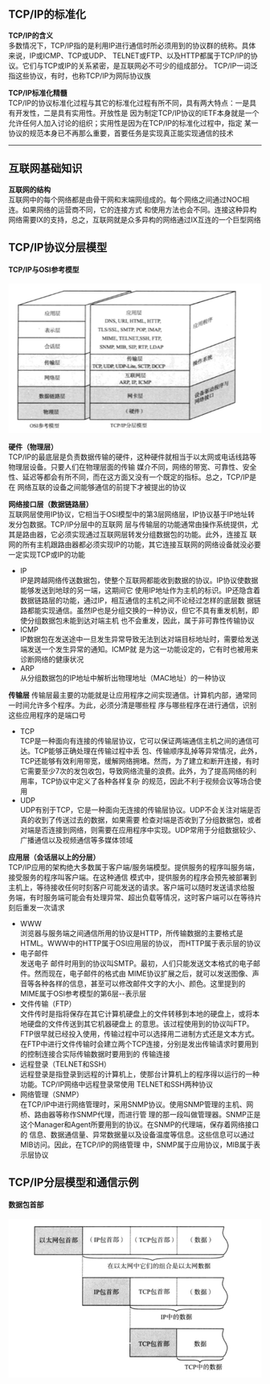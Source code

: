 ## TCP/IP的标准化
**TCP/IP的含义**  
多数情况下，TCP/IP指的是利用IP进行通信时所必须用到的协议群的统称。具体来说，IP或ICMP、TCP或UDP、
TELNET或FTP、以及HTTP都属于TCP/IP的协议。它们与TCP或IP的关系紧密，是互联网必不可少的组成部分。
TCP/IP一词泛指这些协议，有时，也称TCP/IP为网际协议族
    
**TCP/IP标准化精髓**  
TCP/IP的协议标准化过程与其它的标准化过程有所不同，具有两大特点：一是具有开发性，二是具有实用性。开放性是
因为制定TCP/IP协议的IETF本身就是一个允许任何人加入讨论的组织；实用性是因为在TCP/IP的标准化过程中，指定
某一协议的规范本身已不再那么重要，首要任务是实现真正能实现通信的技术

---

## 互联网基础知识
**互联网的结构**  
互联网中的每个网络都是由骨干网和末端网组成的。每个网络之间通过NOC相连。如果网络的运营商不同，它的连接方式
和使用方法也会不同。连接这种异构网络需要IX的支持，总之，互联网就是众多异构的网络通过IX互连的一个巨型网络
        
## TCP/IP协议分层模型
#### TCP/IP与OSI参考模型
![](../../.vuepress/public/img/fa688486.png)
   
**硬件（物理层）**  
TCP/IP的最底层是负责数据传输的硬件，这种硬件就相当于以太网或电话线路等物理层设备。只要人们在物理层面的传输
媒介不同，网络的带宽、可靠性、安全性、延迟等都会有所不同，而在这方面又没有一个既定的指标。总之，TCP/IP是在
网络互联的设备之间能够通信的前提下才被提出的协议
        
**网络接口层（数据链路层）**  
互联网层使用IP协议，它相当于OSI模型中的第3层网络层，IP协议基于IP地址转发分包数据。TCP/IP分层中的互联网
层与传输层的功能通常由操作系统提供，尤其是路由器，它必须实现通过互联网层转发分组数据包的功能。此外，连接互
联网的所有主机跟路由器都必须实现IP的功能，其它连接互联网的网络设备就没必要一定实现TCP或IP的功能

* IP  
IP是跨越网络传送数据包，使整个互联网都能收到数据的协议。IP协议使数据能够发送到地球的另一端，这期间它
使用IP地址作为主机的标识。IP还隐含着数据链路层的功能，通过IP，相互通信的主机之间不论经过怎样的底层数
据链路都能实现通信。虽然IP也是分组交换的一种协议，但它不具有重发机制，即使分组数据包未能到达对端主机
也不会重发，因此，属于非可靠性传输协议
* ICMP  
IP数据包在发送途中一旦发生异常导致无法到达对端目标地址时，需要给发送端发送一个发生异常的通知。ICMP就
是为这一功能设定的，它有时也被用来诊断网络的健康状况
* ARP  
从分组数据包的IP地址中解析出物理地址（MAC地址）的一种协议
            
**传输层**
传输层最主要的功能就是让应用程序之间实现通信。计算机内部，通常同一时间允许多个程序。为此，必须分清是哪些程
序与哪些程序在进行通信，识别这些应用程序的是端口号
* TCP  
TCP是一种面向有连接的传输层协议，它可以保证两端通信主机之间的通信可达。TCP能够正确处理在传输过程中丢
包、传输顺序乱掉等异常情况，此外，TCP还能够有效利用带宽，缓解网络拥堵。然而，为了建立和断开连接，有时
它需要至少7次的发包收包，导致网络流量的浪费。此外，为了提高网络的利用率，TCP协议中定义了各种各样复杂
的规范，因此不利于视频会议等场合使用
* UDP  
UDP有别于TCP，它是一种面向无连接的传输层协议。UDP不会关注对端是否真的收到了传送过去的数据，如果需要
检查对端是否收到了分组数据包，或者对端是否连接到网络，则需要在应用程序中实现。UDP常用于分组数据较少、
广播通信以及视频通信等多媒体领域
            
**应用层（会话层以上的分层）**  
TCP/IP应用的架构绝大多数属于客户端/服务端模型。提供服务的程序叫服务端，接受服务的程序叫客户端。在这种通信
模式中，提供服务的程序会预先被部署到主机上，等待接收任何时刻客户可能发送的请求。客户端可以随时发送请求给服
务端，有时服务端可能会有处理异常、超出负载等情况，这时客户端可以在等待片刻后重发一次请求
* WWW  
浏览器与服务端之间通信所用的协议是HTTP，所传输数据的主要格式是HTML。WWW中的HTTP属于OSI应用层的协议，
而HTTP属于表示层的协议
* 电子邮件  
发送电子 邮件时用到的协议叫SMTP。最初，人们只能发送文本格式的电子邮件。然而现在，电子邮件的格式由
MIME协议扩展之后，就可以发送图像、声音等各种各样的信息，甚至可以修改邮件文字的大小、颜色。这里提到的
MIME属于OSI参考模型的第6层--表示层
* 文件传输（FTP）  
文件传时是指将保存在其它计算机硬盘上的文件转移到本地的硬盘上，或将本地硬盘的文件传送到其它机器硬盘上
的意思。该过程使用到的协议叫FTP。FTP很早就已经投入使用，传输过程中可以选择用二进制方式还是文本方式。
在FTP中进行文件传输时会建立两个TCP连接，分别是发出传输请求时要用到的控制连接合实际传输数据时要用到的
传输连接
* 远程登录（TELNET和SSH）  
远程登录是指登录到远程的计算机上，使那台计算机上的程序得以运行的一种功能。TCP/IP网络中远程登录常使用
TELNET和SSH两种协议
* 网络管理（SNMP）  
在TCP/IP中进行网络管理时，采用SNMP协议。使用SNMP管理的主机、网桥、路由器等称作SNMP代理，而进行管
理的那一段叫做管理器。SNMP正是这个Manager和Agent所要用到的协议。在SNMP的代理端，保存着网络接口的
信息、数据通信量、异常数据量以及设备温度等信息。这些信息可以通过MIB访问。因此，在TCP/IP的网络管理
中，SNMP属于应用协议，MIB属于表示层协议
            
## TCP/IP分层模型和通信示例
#### 数据包首部
![](../../.vuepress/public/img/7a39a29e.png)